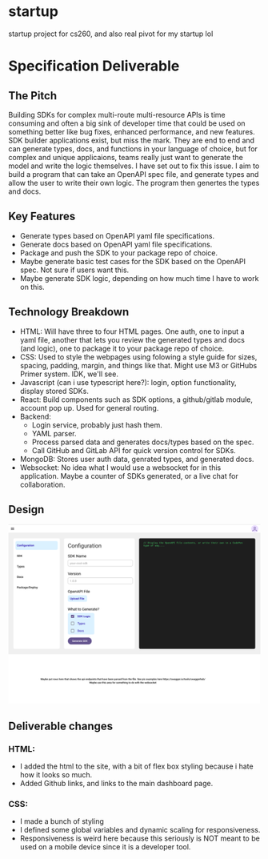 # startup
startup project for cs260, and also real pivot for my startup lol

# Specification Deliverable

## The Pitch

Building SDKs for complex multi-route multi-resource APIs is time consuming and often a big sink of developer time that could be used on something better like bug fixes, enhanced performance, and new features. 
SDK builder applications exist, but miss the mark. They are end to end and can generate types, docs, and functions in your language of choice, but for complex and unique applicaions, teams really just want to generate the model and write the logic themselves. I have set out to fix this issue.
I aim to build a program that can take an OpenAPI spec file, and generate types and allow the user to write their own logic. The program then genertes the types and docs.

## Key Features

- Generate types based on OpenAPI yaml file specifications.
- Generate docs based on OpenAPI yaml file specifications.
- Package and push the SDK to your package repo of choice.
- Maybe generate basic test cases for the SDK based on the OpenAPI spec. Not sure if users want this.
- Maybe generate SDK logic, depending on how much time I have to work on this.

## Technology Breakdown

- HTML: Will have three to four HTML pages. One auth, one to input a yaml file, another that lets you review the generated types and docs (and logic), one to package it to your package repo of choice.
- CSS: Used to style the webpages using folowing a style guide for sizes, spacing, padding, margin, and things like that. Might use M3 or GitHubs Primer system. IDK, we'll see.
- Javascript (can i use typescript here?): login, option functionality, display stored SDKs.
- React: Build components such as SDK options, a github/gitlab module, account pop up. Used for general routing.
- Backend: 
    - Login service, probably just hash them.
    - YAML parser.
    - Process parsed data and generates docs/types based on the spec.
    - Call GitHub and GitLab API for quick version control for SDKs.
- MongoDB: Stores user auth data, genrated types, and generated docs.
- Websocket: No idea what I would use a websocket for in this application. Maybe a counter of SDKs generated, or a live chat for collaboration.


## Design

![mock-design](design/startup_dashboard.png)


## Deliverable changes

### HTML:

- I added the html to the site, with a bit of flex box styling because i hate how it looks so much.
- Added Github links, and links to the main dashboard page.

### CSS:

- I made a bunch of styling
- I defined some global variables and dynamic scaling for responsiveness. 
- Responsiveness is weird here because this seriously is NOT meant to be used on a mobile device since it is a developer tool.

### 
